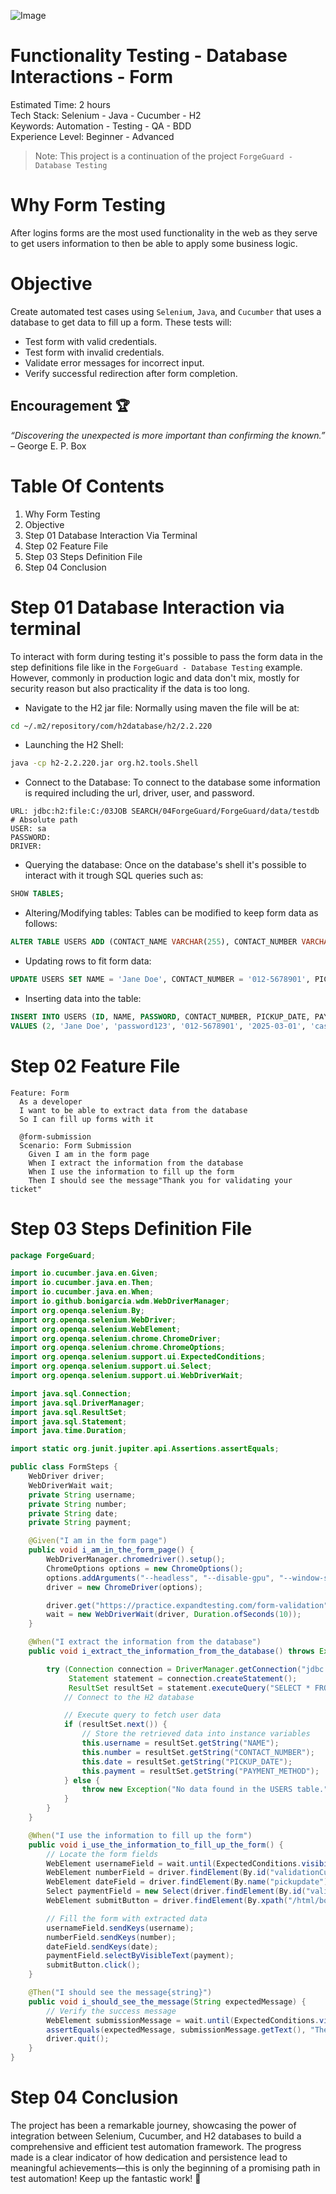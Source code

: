 ![Image](images/02-%20Testing-%20female-programmer-coding-night.jpg)
# Functionality Testing - Database Interactions - Form
Estimated Time: 2 hours<br>
Tech Stack: Selenium - Java - Cucumber - H2<br>
Keywords: Automation - Testing - QA - BDD<br>
Experience Level: Beginner - Advanced

> Note: This project is a continuation of the project `ForgeGuard - Database Testing`

# Why Form Testing
After logins forms are the most used functionality in the web as they serve to get users information to then be able to
apply some business logic. 

# Objective
Create automated test cases using `Selenium`, `Java`, and `Cucumber` that uses a database to get data to fill up a form.
These tests will:

- Test form with valid credentials.
- Test form with invalid credentials.
- Validate error messages for incorrect input.
- Verify successful redirection after form completion.

## Encouragement 🏆
*“Discovering the unexpected is more important than confirming the known.”* 
– George E. P. Box


# Table Of Contents

1.  Why Form Testing
2.  Objective
3.  Step 01 Database Interaction Via Terminal
4.  Step 02 Feature File
5.  Step 03 Steps Definition File
6.  Step 04 Conclusion


# Step 01 Database Interaction via terminal
To interact with form during testing it's possible to pass the form data in the step definitions file like in the 
`ForgeGuard - Database Testing` example. However, commonly in production logic and data don't mix, mostly for security
reason but also practicality if the data is too long.

- Navigate to the H2 jar file:
Normally using maven the file will be at:
```bash
cd ~/.m2/repository/com/h2database/h2/2.2.220
```
- Launching the H2 Shell:
```bash
java -cp h2-2.2.220.jar org.h2.tools.Shell
```
- Connect to the Database:
To connect to the database some information is required including the url, driver, user, and password.
```
URL: jdbc:h2:file:C:/03JOB SEARCH/04ForgeGuard/ForgeGuard/data/testdb # Absolute path
USER: sa
PASSWORD: 
DRIVER:
```
- Querying the database:
Once on the database's shell it's possible to interact with it trough SQL queries such as:
```SQL
SHOW TABLES;
```
- Altering/Modifying tables:
Tables can be modified to keep form data as follows:
```sql
ALTER TABLE USERS ADD (CONTACT_NAME VARCHAR(255), CONTACT_NUMBER VARCHAR(15), PICKUP_DATE DATE, PAYMENT_METHOD VARCHAR(50)); 
```
- Updating rows to fit form data:
```sql
UPDATE USERS SET NAME = 'Jane Doe', CONTACT_NUMBER = '012-5678901', PICKUP_DATE = '2025-03-01', PAYMENT_METHOD = 'credit card' WHERE ID = 2;
```
- Inserting data into the table:
```sql
INSERT INTO USERS (ID, NAME, PASSWORD, CONTACT_NUMBER, PICKUP_DATE, PAYMENT_METHOD)
VALUES (2, 'Jane Doe', 'password123', '012-5678901', '2025-03-01', 'cash on delivery');
```
# Step 02 Feature File
```gherkin
Feature: Form
  As a developer
  I want to be able to extract data from the database
  So I can fill up forms with it

  @form-submission
  Scenario: Form Submission
    Given I am in the form page
    When I extract the information from the database
    When I use the information to fill up the form
    Then I should see the message"Thank you for validating your ticket"
```
# Step 03 Steps Definition File

```java
package ForgeGuard;

import io.cucumber.java.en.Given;
import io.cucumber.java.en.Then;
import io.cucumber.java.en.When;
import io.github.bonigarcia.wdm.WebDriverManager;
import org.openqa.selenium.By;
import org.openqa.selenium.WebDriver;
import org.openqa.selenium.WebElement;
import org.openqa.selenium.chrome.ChromeDriver;
import org.openqa.selenium.chrome.ChromeOptions;
import org.openqa.selenium.support.ui.ExpectedConditions;
import org.openqa.selenium.support.ui.Select;
import org.openqa.selenium.support.ui.WebDriverWait;

import java.sql.Connection;
import java.sql.DriverManager;
import java.sql.ResultSet;
import java.sql.Statement;
import java.time.Duration;

import static org.junit.jupiter.api.Assertions.assertEquals;

public class FormSteps {
    WebDriver driver;
    WebDriverWait wait;
    private String username;
    private String number;
    private String date;
    private String payment;

    @Given("I am in the form page")
    public void i_am_in_the_form_page() {
        WebDriverManager.chromedriver().setup();
        ChromeOptions options = new ChromeOptions();
        options.addArguments("--headless", "--disable-gpu", "--window-size=1920,1080");
        driver = new ChromeDriver(options);

        driver.get("https://practice.expandtesting.com/form-validation");
        wait = new WebDriverWait(driver, Duration.ofSeconds(10));
    }

    @When("I extract the information from the database")
    public void i_extract_the_information_from_the_database() throws Exception {

        try (Connection connection = DriverManager.getConnection("jdbc:h2:file:C:/03JOB SEARCH/04ForgeGuard/ForgeGuard/data/testdb", "sa", "");
             Statement statement = connection.createStatement();
             ResultSet resultSet = statement.executeQuery("SELECT * FROM USERS WHERE ID = 2;")) {
            // Connect to the H2 database

            // Execute query to fetch user data
            if (resultSet.next()) {
                // Store the retrieved data into instance variables
                this.username = resultSet.getString("NAME");
                this.number = resultSet.getString("CONTACT_NUMBER");
                this.date = resultSet.getString("PICKUP_DATE");
                this.payment = resultSet.getString("PAYMENT_METHOD");
            } else {
                throw new Exception("No data found in the USERS table.");
            }
        }
    }

    @When("I use the information to fill up the form")
    public void i_use_the_information_to_fill_up_the_form() {
        // Locate the form fields
        WebElement usernameField = wait.until(ExpectedConditions.visibilityOfElementLocated(By.id("validationCustom01")));
        WebElement numberField = driver.findElement(By.id("validationCustom05"));
        WebElement dateField = driver.findElement(By.name("pickupdate"));
        Select paymentField = new Select(driver.findElement(By.id("validationCustom04")));
        WebElement submitButton = driver.findElement(By.xpath("/html/body/main/div[3]/div/div/div/div/form/div[5]/button"));

        // Fill the form with extracted data
        usernameField.sendKeys(username);
        numberField.sendKeys(number);
        dateField.sendKeys(date);
        paymentField.selectByVisibleText(payment);
        submitButton.click();
    }

    @Then("I should see the message{string}")
    public void i_should_see_the_message(String expectedMessage) {
        // Verify the success message
        WebElement submissionMessage = wait.until(ExpectedConditions.visibilityOfElementLocated(By.xpath("/html/body/main/div[3]/div/div/p")));
        assertEquals(expectedMessage, submissionMessage.getText(), "The message does not match");
        driver.quit();
    }
}

```
# Step 04 Conclusion
The project has been a remarkable journey, showcasing the power of integration between Selenium, Cucumber, and H2 
databases to build a comprehensive and efficient test automation framework. The progress made is a clear indicator of
how dedication and persistence lead to meaningful achievements—this is only the beginning of a promising path in test
automation! Keep up the fantastic work! 🚀
